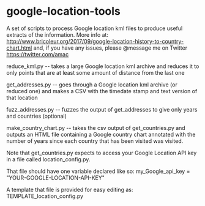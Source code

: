 # google-location-tools
A set of scripts to process Google location kml files to produce useful extracts of the information. More info at: http://www.bricoleur.org/2017/09/google-location-history-to-country-chart.html
and, if you have any issues, please @message me on Twitter https://twitter.com/amac


reduce_kml.py -- takes a large Google location kml archive and reduces it to only points that are at least some amount of distance from the last one

get_addresses.py -- goes through a Google location kml archive (or reduced one) and makes a CSV with the timedate stamp and text version of that location

fuzz_addresses.py -- fuzzes the output of get_addresses to give only years and countries (optional)

make_country_chart.py -- takes the csv output of get_countries.py and outputs an HTML file containing a Google country chart annotated with the number of years since each country that has been visited was visited.

Note that get_countries.py expects to access your Google Location API key in a file called location_config.py.

That file should have one variable declared like so:
my_Google_api_key = "YOUR-GOOGLE-LOCATION-API-KEY" 

A template that file is provided for easy editing as:
TEMPLATE_location_config.py

